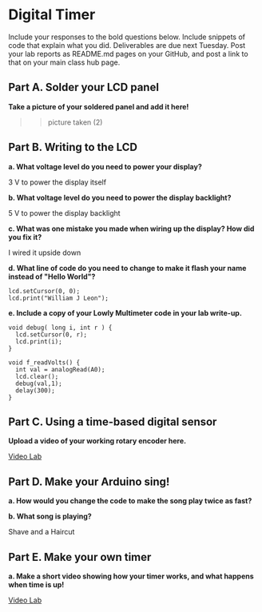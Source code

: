 # Digital Timer
 
Include your responses to the bold questions below. Include snippets of code that explain what you did. Deliverables are due next Tuesday. Post your lab reports as README.md pages on your GitHub, and post a link to that on your main class hub page.

## Part A. Solder your LCD panel

**Take a picture of your soldered panel and add it here!**

>> picture taken (2)

## Part B. Writing to the LCD
 
**a. What voltage level do you need to power your display?**

3 V to power the display itself

**b. What voltage level do you need to power the display backlight?**

5 V to power the display backlight
   
**c. What was one mistake you made when wiring up the display? How did you fix it?**

I wired it upside down

**d. What line of code do you need to change to make it flash your name instead of "Hello World"?**
```
lcd.setCursor(0, 0);
lcd.print("William J Leon");
```
 
**e. Include a copy of your Lowly Multimeter code in your lab write-up.**

```
void debug( long i, int r ) {
  lcd.setCursor(0, r);
  lcd.print(i);
}

void f_readVolts() {
  int val = analogRead(A0);
  lcd.clear();
  debug(val,1);
  delay(300);
}
```


## Part C. Using a time-based digital sensor

**Upload a video of your working rotary encoder here.**

[Video Lab](https://youtu.be/7e9zPnEqiaU)

## Part D. Make your Arduino sing!

**a. How would you change the code to make the song play twice as fast?**


 
**b. What song is playing?**

Shave and a Haircut


## Part E. Make your own timer

**a. Make a short video showing how your timer works, and what happens when time is up!**

[Video Lab](https://youtu.be/7e9zPnEqiaU)
